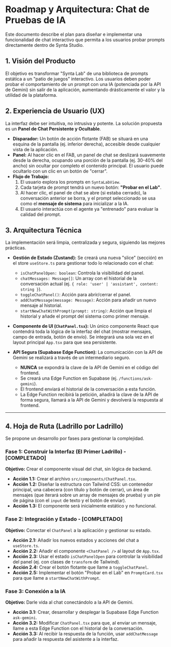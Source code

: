 # Roadmap y Arquitectura: Chat de Pruebas de IA

Este documento describe el plan para diseñar e implementar una funcionalidad de chat interactivo que permita a los usuarios probar prompts directamente dentro de Synta Studio.

## 1. Visión del Producto

El objetivo es transformar "Synta Lab" de una biblioteca de prompts estática a un "patio de juegos" interactivo. Los usuarios deben poder probar el comportamiento de un prompt con una IA (potenciada por la API de Gemini) sin salir de la aplicación, aumentando drásticamente el valor y la utilidad de la plataforma.

## 2. Experiencia de Usuario (UX)

La interfaz debe ser intuitiva, no intrusiva y potente. La solución propuesta es un **Panel de Chat Persistente y Ocultable**.

- **Disparador:** Un botón de acción flotante (FAB) se situará en una esquina de la pantalla (ej. inferior derecha), accesible desde cualquier vista de la aplicación.
- **Panel:** Al hacer clic en el FAB, un panel de chat se deslizará suavemente desde la derecha, ocupando una porción de la pantalla (ej. 30-40% del ancho) sin ocultar por completo el contenido principal. El usuario puede ocultarlo con un clic en un botón de "cerrar".
- **Flujo de Trabajo:**
  1. El usuario explora los prompts en `SyntaLabView`.
  2. Cada tarjeta de prompt tendrá un nuevo botón: **"Probar en el Lab"**.
  3. Al hacer clic, el panel de chat se abre (si estaba cerrado), la conversación anterior se borra, y el prompt seleccionado se usa como el **mensaje de sistema** para inicializar a la IA.
  4. El usuario interactúa con el agente ya "entrenado" para evaluar la calidad del prompt.

## 3. Arquitectura Técnica

La implementación será limpia, centralizada y segura, siguiendo las mejores prácticas.

- **Gestión de Estado (Zustand):** Se creará una nueva "slice" (sección) en el store `useStore.ts` para gestionar todo lo relacionado con el chat:
  - `isChatPanelOpen: boolean`: Controla la visibilidad del panel.
  - `chatMessages: Message[]`: Un array con el historial de la conversación actual (ej. `{ role: 'user' | 'assistant', content: string }`).
  - `toggleChatPanel()`: Acción para abrir/cerrar el panel.
  - `addChatMessage(message: Message)`: Acción para añadir un nuevo mensaje al historial.
  - `startNewChatWithPrompt(prompt: string)`: Acción que limpia el historial y añade el prompt del sistema como primer mensaje.

- **Componente de UI (`ChatPanel.tsx`):** Un único componente React que contendrá toda la lógica de la interfaz del chat (mostrar mensajes, campo de entrada, botón de envío). Se integrará una sola vez en el layout principal `App.tsx` para que sea persistente.

- **API Segura (Supabase Edge Function):** La comunicación con la API de Gemini se realizará a través de un intermediario seguro.
  - **NUNCA** se expondrá la clave de la API de Gemini en el código del frontend.
  - Se creará una Edge Function en Supabase (ej. `/functions/ask-gemini`).
  - El frontend enviará el historial de la conversación a esta función.
  - La Edge Function recibirá la petición, añadirá la clave de la API de forma segura, llamará a la API de Gemini y devolverá la respuesta al frontend.

---

## 4. Hoja de Ruta (Ladrillo por Ladrillo)

Se propone un desarrollo por fases para gestionar la complejidad.

### Fase 1: Construir la Interfaz (El Primer Ladrillo) - [COMPLETADO]
**Objetivo:** Crear el componente visual del chat, sin lógica de backend.
- **Acción 1.1:** Crear el archivo `src/components/ChatPanel.tsx`.
- **Acción 1.2:** Diseñar la estructura con Tailwind CSS: un contenedor principal, una cabecera (con título y botón de cerrar), un área de mensajes (que iterará sobre un array de mensajes de prueba) y un pie de página (con el `input` de texto y el botón de enviar).
- **Acción 1.3:** El componente será inicialmente estático y no funcional.

### Fase 2: Integración y Estado - [COMPLETADO]
**Objetivo:** Conectar el `ChatPanel` a la aplicación y gestionar su estado.
- **Acción 2.1:** Añadir los nuevos estados y acciones del chat a `useStore.ts`.
- **Acción 2.2:** Añadir el componente `<ChatPanel />` al layout de `App.tsx`.
- **Acción 2.3:** Usar el estado `isChatPanelOpen` para controlar la visibilidad del panel (ej. con clases de `transform` de Tailwind).
- **Acción 2.4:** Crear el botón flotante que llame a `toggleChatPanel`.
- **Acción 2.5:** Implementar el botón "Probar en el Lab" en `PromptCard.tsx` para que llame a `startNewChatWithPrompt`.

### Fase 3: Conexión a la IA
**Objetivo:** Darle vida al chat conectándolo a la API de Gemini.
- **Acción 3.1:** Crear, desarrollar y desplegar la Supabase Edge Function `ask-gemini`.
- **Acción 3.2:** Modificar `ChatPanel.tsx` para que, al enviar un mensaje, llame a esta Edge Function con el historial de la conversación.
- **Acción 3.3:** Al recibir la respuesta de la función, usar `addChatMessage` para añadir la respuesta del asistente a la interfaz.
